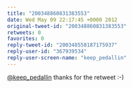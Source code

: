 ```yaml
---
title: "200348860831383553"
date: Wed May 09 22:17:45 +0000 2012
original-tweet-id: "200348860831383553"
retweets: 0
favorites: 0
reply-tweet-id: "200348558187175937"
reply-user-id: "367939534"
reply-user-screen-name: "keep_pedallin"
---
```

<a href="https://twitter.com/keep_pedallin">@keep_pedallin</a> thanks for the retweet :-)
